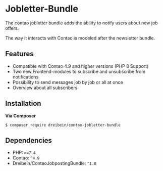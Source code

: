 # Jobletter-Bundle

The contao jobletter bundle adds the ability to notify users about new job offers.

The way it interacts with Contao is modeled after the newsletter bundle.

## Features

- Compatible with Contao 4.9 and higher versions (PHP 8 Support)
- Two new Frontend-modules to subscribe and unsubscribe from notifications
- Possibility to send messages job by job or all at once
- Overview about all subscribers

## Installation

**Via Composer**
```shell
$ composer require dreibein/contao-jobletter-bundle
```

## Dependencies

- PHP: `>=7.4`
- Contao: `^4.9`
- Dreibein/ContaoJobpostingBundle: `^1.0`
